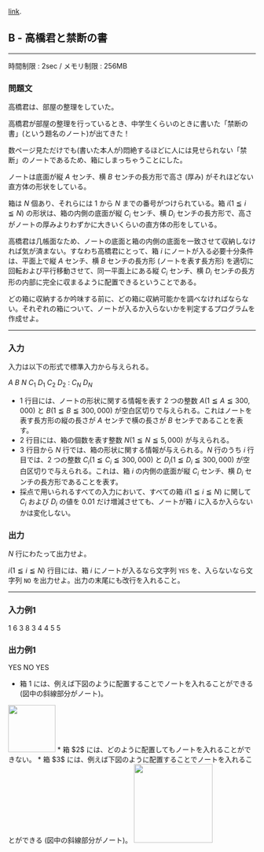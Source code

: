 [link](http://arc029.contest.atcoder.jp/tasks/arc029_2).

## B - 高橋君と禁断の書

----------

時間制限 : 2sec / メモリ制限 : 256MB

### 問題文

高橋君は、部屋の整理をしていた。

高橋君が部屋の整理を行っているとき、中学生くらいのときに書いた「禁断の書」(という題名のノート)が出てきた！

数ページ見ただけでも(書いた本人が)悶絶するほどに人には見せられない「禁断」のノートであるため、箱にしまっちゃうことにした。

ノートは底面が縦 $A$ センチ、横 $B$ センチの長方形で高さ (厚み) がそれほどない直方体の形状をしている。

箱は $N$ 個あり、それらには $1$ から $N$ までの番号がつけられている。箱 $i (1 ≦ i ≦ N)$ の形状は、箱の内側の底面が縦 $C_i$ センチ、横 $D_i$ センチの長方形で、高さがノートの厚みよりわずかに大きいくらいの直方体の形をしている。

高橋君は几帳面なため、ノートの底面と箱の内側の底面を一致させて収納しなければ気が済まない。すなわち高橋君にとって、箱 $i$ にノートが入る必要十分条件は、平面上で縦 $A$ センチ、横 $B$ センチの長方形 (ノートを表す長方形) を適切に回転および平行移動させて、同一平面上にある縦 $C_i$ センチ、横 $D_i$ センチの長方形の内部に完全に収まるように配置できるということである。

どの箱に収納するか吟味する前に、どの箱に収納可能かを調べなければならない。それぞれの箱について、ノートが入るか入らないかを判定するプログラムを作成せよ。

----------

### 入力

入力は以下の形式で標準入力から与えられる。

>
$A$ $B$
$N$
$C_1$ $D_1$
$C_2$ $D_2$
:
$C_N$ $D_N$


* $1$ 行目には、ノートの形状に関する情報を表す $2$ つの整数 $A (1 ≦ A ≦ 300,000)$ と $B (1 ≦ B ≦ 300,000)$ が空白区切りで与えられる。これはノートを表す長方形の縦の長さが $A$ センチで横の長さが $B$ センチであることを表す。
* $2$ 行目には、箱の個数を表す整数 $N (1 ≦ N ≦ 5,000)$ が与えられる。
* $3$ 行目から $N$ 行では、箱の形状に関する情報が与えられる。$N$ 行のうち $i$ 行目では、$2$ つの整数 $C_i (1 ≦ C_i ≦ 300,000)$ と $D_i (1 ≦ D_i ≦ 300,000)$ が空白区切りで与えられる。これは、箱 $i$ の内側の底面が縦 $C_i$ センチ、横 $D_i$ センチの長方形であることを表す。
* 採点で用いられるすべての入力において、すべての箱 $i (1 ≦ i ≦ N)$ に関して $C_i$ および $D_i$ の値を $0.01$ だけ増減させても、ノートが箱 $i$ に入るか入らないかは変化しない。

### 出力

$N$ 行にわたって出力せよ。

$i (1 ≦ i ≦ N)$ 行目には、箱 $i$ にノートが入るなら文字列 `YES` を、入らないなら文字列 `NO` を出力せよ。出力の末尾にも改行を入れること。

----------

### 入力例1

>
1 6
3
8 3
4 4
5 5


### 出力例1

>
YES
NO
YES


* 箱 $1$ には、例えば下図のように配置することでノートを入れることができる (図中の斜線部分がノート)。

<img src="http://abc001.contest.atcoder.jp//img/arc/029/2-1.png" width="96px">
</img>* 箱 $2$ には、どのように配置してもノートを入れることができない。
* 箱 $3$ には、例えば下図のように配置することでノートを入れることができる (図中の斜線部分がノート)。

<img src="http://abc001.contest.atcoder.jp//img/arc/029/2-2.png" width="160px">
</img>